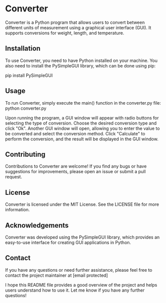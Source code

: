 

# Converter
Converter is a Python program that allows users to convert between different units of measurement using a graphical user interface (GUI). It supports conversions for weight, length, and temperature.

## Installation
To use Converter, you need to have Python installed on your machine. You also need to install the PySimpleGUI library, which can be done using pip:

pip install PySimpleGUI

## Usage
To run Converter, simply execute the main() function in the converter.py file:
python converter.py

Upon running the program, a GUI window will appear with radio buttons for selecting the type of conversion. Choose the desired conversion type and click "Ok". Another GUI window will open, allowing you to enter the value to be converted and select the conversion method. Click "Calculate" to perform the conversion, and the result will be displayed in the GUI window.

## Contributing
Contributions to Converter are welcome! If you find any bugs or have suggestions for improvements, please open an issue or submit a pull request.

## License
Converter is licensed under the MIT License. See the LICENSE file for more information.

## Acknowledgements
Converter was developed using the PySimpleGUI library, which provides an easy-to-use interface for creating GUI applications in Python.

## Contact
If you have any questions or need further assistance, please feel free to contact the project maintainer at [email protected]

I hope this README file provides a good overview of the project and helps users understand how to use it. Let me know if you have any further questions!